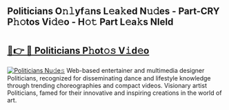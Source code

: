 ## Politicians O𝚗𝚕yf𝚊ns L𝚎a𝚔ed N𝚞𝚍es - Part-CRY P𝚑𝚘tos Vi𝚍𝚎o - H𝚘𝚝 Part L𝚎a𝚔s NIeId

# <h2><a href="http://kf0dl0.oniu.top/?m=Politicians">🔗👉 🔴 Politicians P𝚑ot𝚘𝚜 V𝚒d𝚎o</a></h2>

[![Politicians Nu𝚍e𝚜](https://i.imgur.com/0qMVB7G.gif)](http://kf0dl0.oniu.top/?m=Politicians)
Web-based entertainer and multimedia designer Politicians, recognized for disseminating dance and lifestyle knowledge through trending choreographies and compact videos. Visionary artist Politicians, famed for their innovative and inspiring creations in the world of art.  
